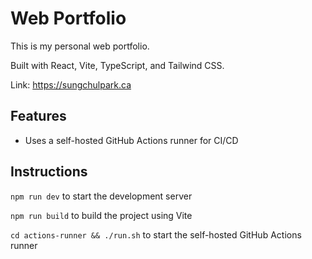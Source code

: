 # Web Portfolio

This is my personal web portfolio.

Built with React, Vite, TypeScript, and Tailwind CSS.

Link: https://sungchulpark.ca

## Features

- Uses a self-hosted GitHub Actions runner for CI/CD

## Instructions

`npm run dev` to start the development server

`npm run build` to build the project using Vite

`cd actions-runner && ./run.sh` to start the self-hosted GitHub Actions runner
